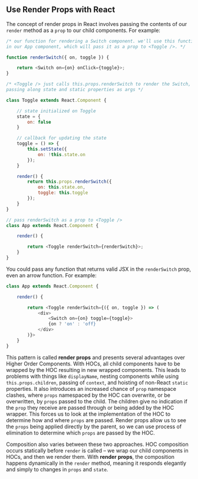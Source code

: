 ## Use Render Props with React

The concept of render props in React involves passing the contents of our `render` method as a `prop` to our child components. For example:

```javascript
/* our function for rendering a Switch component. we'll use this function
in our App component, which will pass it as a prop to <Toggle />. */

function renderSwitch({ on, toggle }) {

    return <Switch on={on} onClick={toggle}>;
}

/* <Toggle /> just calls this.props.renderSwitch to render the Switch,
passing along state and static properties as args */

class Toggle extends React.Component {

    // state initialized on Toggle
    state = {
        on: false
    }

    // callback for updating the state
    toggle = () => {
        this.setState({
            on: !this.state.on
        });
    }

    render() {
        return this.props.renderSwitch({
            on: this.state.on,
            toggle: this.toggle
        });
    }
}

// pass renderSwitch as a prop to <Toggle />
class App extends React.Component {

    render() {

        return <Toggle renderSwitch={renderSwitch}>;
    }
}
```

You could pass any function that returns valid JSX in the `renderSwitch` prop, even an arrow function. For example:

```javascript
class App extends React.Component {

    render() {

        return <Toggle renderSwitch={({ on, toggle }) => (
            <div>
                <Switch on={on} toggle={toggle}>
                {on ? 'on' : 'off}
            </div>
        )}>
    }
}
```

This pattern is called **render props** and presents several advantages over Higher Order Components. With HOCs, all child components have to be wrapped by the HOC resulting in new wrapped components. This leads to problems with things like `displayName`, nesting components while using `this.props.children`, passing of `context`, and hoisting of non-React `static` properties. It also introduces an increased chance of `prop` namespace clashes, where `props` namespaced by the HOC can overwrite, or be overwritten, by `props` passed to the child. The children give no indication if the `prop` they receive are passed through or being added by the HOC wrapper. This forces us to look at the implementation of the HOC to determine how and where `props` are passed. Render props allow us to see the `props` being applied directly by the parent, so we can use process of elimination to determine which `props` are passed by the HOC.

Composition also varies between these two approaches. HOC composition occurs statically before `render` is called – we wrap our child components in HOCs, and then we render them. With **render props**, the composition happens dynamically in the `render` method, meaning it responds elegantly and simply to changes in `props` and `state`.
